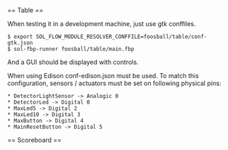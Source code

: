 == Table ==

When testing it in a development machine, just use gtk conffiles.

    $ export SOL_FLOW_MODULE_RESOLVER_CONFFILE=foosball/table/conf-gtk.json
    $ sol-fbp-runner foosball/table/main.fbp

And a GUI should be displayed with controls.

When using Edison conf-edison.json must be used. To match this configuration,
sensors / actuators must be set on following physical pins:

    * DetectorLightSensor -> Analogic 0
    * DetectorLed -> Digital 0
    * MaxLed5 -> Digital 2
    * MaxLed10 -> Digital 3
    * MaxButton -> Digital 4
    * MainResetButton -> Digital 5

== Scoreboard ==
